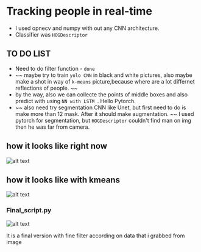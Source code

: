 # Tracking people in real-time



- I used opnecv and numpy with out any CNN architecture.
- Сlassifier was `HOGDescriptor`

## **TO DO LIST**

- Need to do filter function - `done`
- ~~ maybe try to train `yolo CNN` in black and white pictures, also maybe make a shot in way of `k-means` picture,because where are a lot differnet reflections of people. ~~
- by the way, also we can collecte the points of middle boxes and also predict with using `NN with LSTM `. Hello Pytorch.
- ~~ also  need try segmentation CNN like Unet, but first need to do is make more than 12 mask. After it should make augmentation. ~~ I used pytorch for segmentation, but `HOGDescriptor` couldn't find man on img then he was far from camera.

## how it looks like right now
![alt text](https://i.ibb.co/VgDJ4Cs/photo-2023-04-02-21-58-01.jpg)

## how it looks like with kmeans
![alt text](https://i.ibb.co/6FtNkKm/iz2-LDu-E-JTs.jpg)

### Final_script.py

![alt text](https://i.ibb.co/6FtNkKm/iz2-LDu-E-JTs.jpg)

It is a final version with fine filter according on data that i grabbed from image

 
